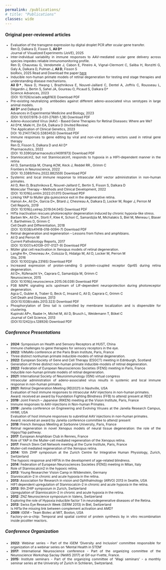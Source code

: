 ```yaml
---
permalink: /publications/
# title: "Publications"
classes: wide
---
```


#### **Original peer-reviewed articles**
<ul align="justify" style="font-size:0.75em">
<li>Evaluation of the transgene expression by digital droplet PCR after ocular gene transfer. <br>
Ren D, Dalkara D, Fisson S, <b>Ail D†</b> <br>
Journal of Visualized Experiments (JoVE), 2025 </li>

<li>Inter-individual variability in immune responses to AAV-mediated ocular gene delivery across species impedes reliable immunomonitoring profile. <br>
Ren D, Chauveau G, Vendomele J, Cabon E, Pineiro A, Vignal-Clermont C, Saliba H, Ronzitti G, Galy A, Dalkara D, Pulman J, <b>Ail D</b>, Fisson S <br>
bioRxiv, 2025 Read and Download the paper <a href="https://www.biorxiv.org/content/10.1101/2025.06.02.656863v2">here</a> </li>

<li>Inducible non-human primate models of retinal degeneration for testing end stage therapies and understanding disease mechanisms. <br>
<b>Ail D†</b>, Nava D, Hwang I, Brazhnikova E, Nouvel-Jaillard C, Dentel A, Joffris C, Rousseau L, Dégardin J, Bertin S, Sahel JA, Goureau O, Picaud S, Dalkara D† <br>
Science Advances, 2023 <br>
(DOI: 10.1126/sciadv.adg8163)  Download PDF </li>

<li>Pre-existing neutralizing antibodies against different adeno-associated virus serotypes in large animal models. <br>
<b>Ail D†</b> and Dalkara D <br>
Advances in Experimental Medicine and Biology, 2023 <br>
(DOI: 10.1007/978-3-031-27681-1_18) Download PDF </li>

<li>Adeno-Associated Virus (AAV) - Based Gene Therapies for Retinal Diseases: Where are We? <br>
Ail D†#, Malki H, Zin EA, Dalkara D (Invited Review) <br>
The Application of Clinical Genetics, 2023 <br>
DOI: 10.2147/TACG.S383453) Download PDF </li>

<li>Immune responses to gene editing by viral and non-viral delivery vectors used in retinal gene therapy <br>
Ren D, Fisson S, Dalkara D and Ail D† <br>
Pharmaceutics, 2022 <br>
(DOI: 10.3390/pharmaceutics14091973) Download PDF </li>

<li>Stanniocalcin2, but not Stanniocalcin1, responds to hypoxia in a HIF1-dependent manner in the retina <br>
Ail D, Samardzija M, Chang ACM, Keck J, Reddel RR., Grimm C <br>
Frontiers in Neuroscience, 2022 <br>
(DOI: 10.3389/fnins.2022.882559) Download PDF </li>

<li>Systemic and local immune response to intraocular AAV vector administration in non-human primates. <br>
Ail D, Ren D, Brazhnikova E, Nouvel-Jaillard C, Bertin S, Fisson S, Dalkara D <br>
Molecular Therapy – Methods and Clinical Development, 2022 <br>
(DOI: 10.1016/j.omtm.2022.01.011) Download PDF </li>

<li>Linking YAP to Muller glia quiescence exit in the degenerative retina. <br>
Hamon A*, Ail D*, Garcia D*, Bitard J, Chesneau A, Dalkara D, Locker M, Roger J, Perron M <br>
Cell Reports, 2019 <br>
(DOI: 10.1016/j.celrep.2019.04.045) Download PDF </li>

<li>Hif1a inactivation rescues photoreceptor degeneration induced by chronic hypoxia-like stress. <br>
Barben M*, Ail D*, Storti F, Klee K, Schori C, Samardzjia M, Michalakis S, Biel M, Meneau I, Blaser F, Barthelmes D, Grimm C <br>
Cell Death and Differentiation, 2018 <br>
(DOI: 10.1038/s41418-018-0094-7) Download PDF </li>

<li>Retinal degeneration and regeneration – Lessons from fishes and amphibians. <br>
Ail D and Perron M <br>
Current Pathobiology Reports, 2017 <br>
(DOI: 10.1007/s40139-017-0127-9) Download PDF </li>

<li>Müller glial cell reactivation in Xenopus models of retinal degeneration. <br>
Langhe R*, Chesneau A*, Colozza G, Hidalgo M, Ail D, Locker M, Perron M <br>
Glia, 2016 <br>
(DOI: 10.1002/glia.23165) Download PDF </li>

<li>Increased expression of proton-sending G protein-coupled receptor Gpr65 during retina degeneration. <br>
Ail D*, Rüfenacht V*, Caprara C, Samardzjia M, Grimm C <br>
Neuroscience, 2015 <br>
(DOI: 10.1016/j.neuroscience.2015.06.039) Download PDF </li>

<li>P38 MAPK signaling acts upstream of LIF-dependent neuroprotection during photoreceptor degeneration. <br>
Agca C, Gubler A, Traber G, Beck C, Imsand C, Ail D, Caprara C, Grimm C <br>
Cell Death and Disease, 2013 <br>
(DOI:10.1038/cddis.2013.323) Download PDF </li>

<li>Phosphorylation of Smo tail is controlled by membrane localization and is dispensible for clustering. <br>
Kupinski AP*, Raabe I*, Michel M, Ail D, Brusch L, Weidemann T, Bökel C <br>
Journal of Cell Science, 2013 <br>
(DOI:10.1242/jcs.128926) Download PDF </li>
</ul>

##### **Conference Presentations**
<ul align="justify" style="font-size:0.75em">
<li><b>2024:</b> Symposium on Health and Sensory Receptors at HUST, China <br>
Immune challenges to gene therapies for sensory receptors in the eye. </li>

<li><b>2022:</b> ViMaMo conference at the Paris Brain Institute, Paris, France <br>
Three distinct nonhuman primate inducible-models of retinal degeneration.  </li>

<li><b>2022:</b> European Society of Gene and Cell Therapy (ESGCT) meeting in Edinburgh, Scotland <br>
Generation of three distinct non-human primate inducible-models of retinal degeneration. </li>

<li><b>2022:</b> Federation of European Neurosciences Societies (FENS) meeting in Paris, France <br>
Inducible non-human primate models of retinal degeneration. </li>

<li><b>2021:</b> International Society of Neuroimmunology (ISNI) virtual congress <br>
Intraocular administration of adeno-associated virus results in systemic and local immune response in non-human primates. </li>

<li><b>2021:</b> Retinal Degeneration Meeting (RD2021) in Nashville, USA <br>
Evaluation of host immune responses to intraocular AAV injections in non-human primates. <br> 
Award: received an award by Foundation Fighting Blindness (FFB) to attend/ present at RD21 </li>

<li><b>2019:</b> Joint French – Japanese (RIKEN) meeting at the Vision Institute, Paris, France <br>
Immune responses to AAV-injections in Non-human Primates. </li>

<li><b>2019:</b> Janelia conference on Engineering and Evolving Viruses at the Janelia Research Campus, HHMI, USA <br>
Evaluation of host immune responses to subretinal AAV injections in non-human primates.  <br> 
Award: received an award by Janelia conference committee to attend/ present </li>

<li><b>2018:</b> French Xenopus Meeting at Sorbonne University, Paris, France <br>
Retinal regeneration in novel Xenopus models of neural tissue degeneration: the role of the Hippo/Yap pathway. </li>

<li><b>2017:</b> European Amphibian Club in Rennes, France  <br>
Role of YAP in the Muller-cell mediated regeneration of the Xenopus retina. </li>

<li><b>2017:</b> French Stem Cell Network meeting at the Curie Institute, Paris, France  <br>
Muller-cell mediated regeneration of the Xenopus retina. </li>

<li><b>2014:</b> 10th ZIHP symposium at the Zurich Centre for Integrative Human Physiology, Zurich, Switzerland <br>
The hypoxic response and HIF1A in the development of age-related blindness. </li>
<li><b>2014:</b> Federation of European Neurosciences Societies (FENS) meeting in Milan, Italy <br>
Role of Stanniocalcin2 in the hypoxic retina. </li>

<li><b>2013:</b> Young Researcher Vision Camp in Wildenstein, Germany <br>
Stanniocalcin-2 in chronic and acute hypoxia in the retina. </li>

<li><b>2013:</b> Association for Research in vision and Ophthalmology (ARVO) 2013 in Seattle, USA <br>
HIF1 dependent upregulation of Stanniocalcin-2 in chronic and acute hypoxia in the retina. </li>

<li><b>2013:</b> 9th ZHIP symposium in Zurich, Switzerland <br>
Upregulation of Stanniocalcin-2 in chronic and acute hypoxia in the retina. </li>

<li><b>2012:</b> ZNZ Neuroscience symposium in Valens, Switzerland <br>
Exploring the role of Hypoxia inducible factor 1 in neurodegenerative diseases of the Retina. </li>
<li><b>2013:</b> Swiss Eye Research Week (SERM 2013) in Biel, Switzerland <br>
Is Hif1a the missing link between complement activation and AMD? </li>

<li><b>2009:</b> iGEM – Team Biotec at MIT, Boston, USA <br>
Factory-on-a-chip: Temporal and spatial control of protein synthesis by in vitro recombination inside picoliter reactors. </li>
</ul>
  
##### **Conference Organization**
<ul align="justify" style="font-size:0.75em">
<li><b>2022:</b> Webinar series – Part of the iGEM ‘Diversity and Inclusion’ committee responsible for organization of a webinar series on ‘Mental Health in STEM’ </li>

<li><b>2017:</b> International Neuroscience conference - Part of the organizing committee of the Neuroscience Workshop Saclay (NeWS 2017) at Gif-sur-Yvette, France. </li>

<li><b>2015:</b> Institute seminars - Part of the organizing committee of ‘Wagi seminars’ - a monthly seminar series at the University of Zurich in Schlieren, Switzerland. </li>
</ul>




